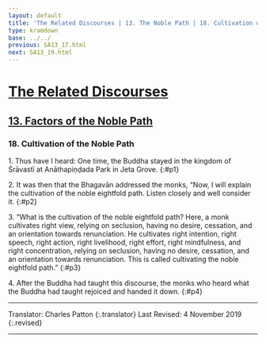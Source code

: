 ```yaml
---
layout: default
title: 'The Related Discourses | 13. The Noble Path | 18. Cultivation of the Noble Path'
type: kramdown
base: ../../
previous: SA13_17.html
next: SA13_19.html
---
```


# [The Related Discourses](../index.html)
## [13. Factors of the Noble Path](index.html)
### 18. Cultivation of the Noble Path

1\. Thus have I heard: One time, the Buddha stayed in the kingdom of Śrāvastī at Anāthapiṇḍada Park in Jeta Grove.
{:#p1}

2\. It was then that the Bhagavān addressed the monks, “Now, I will explain the cultivation of the noble eightfold path. Listen closely and well consider it.
{:#p2}

3\. “What is the cultivation of the noble eightfold path? Here, a monk cultivates right view, relying on seclusion, having no desire, cessation, and an orientation towards renunciation. He cultivates right intention, right speech, right action, right livelihood, right effort, right mindfulness, and right concentration, relying on seclusion, having no desire, cessation, and an orientation towards renunciation. This is called cultivating the noble eightfold path.”
{:#p3}

4\. After the Buddha had taught this discourse, the monks who heard what the Buddha had taught rejoiced and handed it down.
{:#p4}

---

Translator: Charles Patton
{:.translator}
Last Revised: 4 November 2019
{:.revised}

---